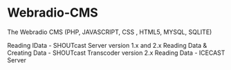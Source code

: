 Webradio-CMS
============

The Webradio CMS 
(PHP, JAVASCRIPT, CSS , HTML5, MYSQL, SQLITE)

Reading IData - SHOUTcast Server version 1.x and 2.x 
Reading Data & Creating Data - SHOUTcast Transcoder version 2.x 
Reading Data - ICECAST Server



